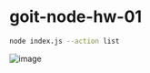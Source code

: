 # goit-node-hw-01

```bash
node index.js --action list
```

![image](https://github.com/PeterPoterek/goit-node-hw-01/assets/86746994/b69f2828-293f-40d8-ad16-833087519ad5)
